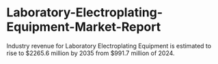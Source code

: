 # Laboratory-Electroplating-Equipment-Market-Report
Industry revenue for Laboratory Electroplating Equipment is estimated to rise to $2265.6 million by 2035 from $991.7 million of 2024.
